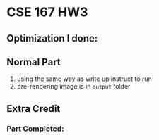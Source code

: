 # CSE 167 HW3

## Optimization I done:


## Normal Part
1. using the same way as write up instruct to run
2. pre-rendering image is in `output` folder




## Extra Credit
### Part Completed:

